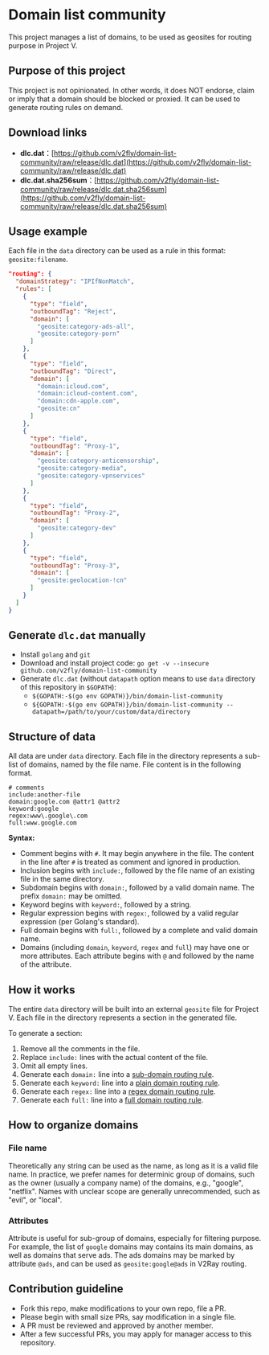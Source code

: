 # Domain list community

This project manages a list of domains, to be used as geosites for routing purpose in Project V.

## Purpose of this project

This project is not opinionated. In other words, it does NOT endorse, claim or imply that a domain should be blocked or proxied. It can be used to generate routing rules on demand.

## Download links

- **dlc.dat**：[https://github.com/v2fly/domain-list-community/raw/release/dlc.dat](https://github.com/v2fly/domain-list-community/raw/release/dlc.dat)
- **dlc.dat.sha256sum**：[https://github.com/v2fly/domain-list-community/raw/release/dlc.dat.sha256sum](https://github.com/v2fly/domain-list-community/raw/release/dlc.dat.sha256sum)

## Usage example

Each file in the `data` directory can be used as a rule in this format: `geosite:filename`.

```json
"routing": {
  "domainStrategy": "IPIfNonMatch",
  "rules": [
    {
      "type": "field",
      "outboundTag": "Reject",
      "domain": [
        "geosite:category-ads-all",
        "geosite:category-porn"
      ]
    },
    {
      "type": "field",
      "outboundTag": "Direct",
      "domain": [
        "domain:icloud.com",
        "domain:icloud-content.com",
        "domain:cdn-apple.com",
        "geosite:cn"
      ]
    },
    {
      "type": "field",
      "outboundTag": "Proxy-1",
      "domain": [
        "geosite:category-anticensorship",
        "geosite:category-media",
        "geosite:category-vpnservices"
      ]
    },
    {
      "type": "field",
      "outboundTag": "Proxy-2",
      "domain": [
        "geosite:category-dev"
      ]
    },
    {
      "type": "field",
      "outboundTag": "Proxy-3",
      "domain": [
        "geosite:geolocation-!cn"
      ]
    }
  ]
}
```

## Generate `dlc.dat` manually

- Install `golang` and `git`
- Download and install project code: `go get -v --insecure github.com/v2fly/domain-list-community`
- Generate `dlc.dat` (without `datapath` option means to use `data` directory of this repository in `$GOPATH`):
  - `${GOPATH:-$(go env GOPATH)}/bin/domain-list-community`
  - `${GOPATH:-$(go env GOPATH)}/bin/domain-list-community --datapath=/path/to/your/custom/data/directory`

## Structure of data

All data are under `data` directory. Each file in the directory represents a sub-list of domains, named by the file name. File content is in the following format.

```
# comments
include:another-file
domain:google.com @attr1 @attr2
keyword:google
regex:www\.google\.com
full:www.google.com
```

**Syntax:**

* Comment begins with `#`. It may begin anywhere in the file. The content in the line after `#` is treated as comment and ignored in production.
* Inclusion begins with `include:`, followed by the file name of an existing file in the same directory.
* Subdomain begins with `domain:`, followed by a valid domain name. The prefix `domain:` may be omitted.
* Keyword begins with `keyword:`, followed by a string.
* Regular expression begins with `regex:`, followed by a valid regular expression (per Golang's standard).
* Full domain begins with `full:`, followed by a complete and valid domain name.
* Domains (including `domain`, `keyword`, `regex` and `full`) may have one or more attributes. Each attribute begins with `@` and followed by the name of the attribute.

## How it works

The entire `data` directory will be built into an external `geosite` file for Project V. Each file in the directory represents a section in the generated file.

To generate a section:

1. Remove all the comments in the file.
2. Replace `include:` lines with the actual content of the file.
3. Omit all empty lines.
4. Generate each `domain:` line into a [sub-domain routing rule](https://github.com/v2fly/v2ray-core/blob/master/app/router/config.proto#L21).
5. Generate each `keyword:` line into a [plain domain routing rule](https://github.com/v2fly/v2ray-core/blob/master/app/router/config.proto#L17).
6. Generate each `regex:` line into a [regex domain routing rule](https://github.com/v2fly/v2ray-core/blob/master/app/router/config.proto#L19).
7. Generate each `full:` line into a [full domain routing rule](https://github.com/v2fly/v2ray-core/blob/master/app/router/config.proto#L23).

## How to organize domains

### File name

Theoretically any string can be used as the name, as long as it is a valid file name. In practice, we prefer names for determinic group of domains, such as the owner (usually a company name) of the domains, e.g., "google", "netflix". Names with unclear scope are generally unrecommended, such as "evil", or "local".

### Attributes

Attribute is useful for sub-group of domains, especially for filtering purpose. For example, the list of `google` domains may contains its main domains, as well as domains that serve ads. The ads domains may be marked by attribute `@ads`, and can be used as `geosite:google@ads` in V2Ray routing.

## Contribution guideline

* Fork this repo, make modifications to your own repo, file a PR.
* Please begin with small size PRs, say modification in a single file.
* A PR must be reviewed and approved by another member.
* After a few successful PRs, you may apply for manager access to this repository.
